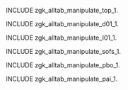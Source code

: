 
INCLUDE zgk_alltab_manipulate_top_1.

INCLUDE zgk_alltab_manipulate_d01_1.

INCLUDE zgk_alltab_manipulate_I01_1.

INCLUDE zgk_alltab_manipulate_sofs_1.

INCLUDE zgk_alltab_manipulate_pbo_1.

INCLUDE zgk_alltab_manipulate_pai_1.
